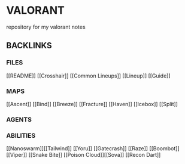 # VALORANT
repository for my valorant notes
## BACKLINKS
### FILES
[[README]] [[Crosshair]] [[Common Lineups]] [[Lineup]] [[Guide]]
### MAPS
[[Ascent]] [[Bind]] [[Breeze]] [[Fracture]] [[Haven]] [[Icebox]] [[Split]]
### AGENTS

### ABILITIES

[[Nanoswarm]][[Tailwind]] [[Yoru]] [[Gatecrash]] [[Raze]] [[Boombot]] [[Viper]] [[Snake Bite]] [[Poison Cloud]][[Sova]] [[Recon Dart]] 